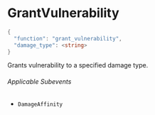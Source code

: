 # GrantVulnerability

```c#
{
  "function": "grant_vulnerability",
  "damage_type": <string>
}
```

Grants vulnerability to a specified damage type.

###### Applicable Subevents
- `DamageAffinity`